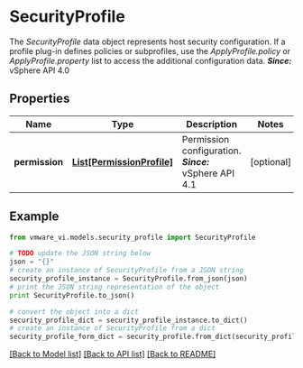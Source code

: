 # SecurityProfile

The *SecurityProfile* data object represents host security configuration.  If a profile plug-in defines policies or subprofiles, use the *ApplyProfile.policy* or *ApplyProfile.property* list to access the additional configuration data.  ***Since:*** vSphere API 4.0 

## Properties
Name | Type | Description | Notes
------------ | ------------- | ------------- | -------------
**permission** | [**List[PermissionProfile]**](PermissionProfile.md) | Permission configuration.  ***Since:*** vSphere API 4.1  | [optional] 

## Example

```python
from vmware_vi.models.security_profile import SecurityProfile

# TODO update the JSON string below
json = "{}"
# create an instance of SecurityProfile from a JSON string
security_profile_instance = SecurityProfile.from_json(json)
# print the JSON string representation of the object
print SecurityProfile.to_json()

# convert the object into a dict
security_profile_dict = security_profile_instance.to_dict()
# create an instance of SecurityProfile from a dict
security_profile_form_dict = security_profile.from_dict(security_profile_dict)
```
[[Back to Model list]](../README.md#documentation-for-models) [[Back to API list]](../README.md#documentation-for-api-endpoints) [[Back to README]](../README.md)


